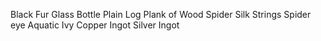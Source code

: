 <!-- TITLE: Shekelburg -->
<!-- SUBTITLE: A list of what Shekelburg is buying. -->

Black Fur
Glass Bottle
Plain Log
Plank of Wood
Spider Silk Strings
Spider eye
Aquatic Ivy
Copper Ingot
Silver Ingot